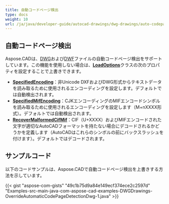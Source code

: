 ```yaml
---
title: 自動コードページ検出
type: docs
weight: 10
url: /ja/java/developer-guide/autocad-drawings/dwg-drawings/auto-codepage-detection/
---
```


## **自動コードページ検出**

Aspose.CADは、[DWG](https://docs.fileformat.com/cad/dwg/)および[DWF](https://docs.fileformat.com/cad/dwf/)ファイルの自動コードページ検出をサポートしています。この機能を使用しない場合は、[**LoadOptions**](https://reference.aspose.com/cad/java/com.aspose.cad/LoadOptions)クラスの次のプロパティを設定することで上書きできます。

- [**SpecifiedEncoding**](https://reference.aspose.com/cad/java/com.aspose.cad/LoadOptions#setSpecifiedEncoding-int-)：非Unicode DXFおよびDWG形式からテキストデータを読み取るために使用されるエンコーディングを設定します。デフォルトでは自動検出されます。
- [**SpecifiedMifEncoding**](https://reference.aspose.com/cad/java/com.aspose.cad/LoadOptions#setSpecifiedMifEncoding-int-)：CJKエンコーディングのMIFエンコードシンボルを読み取るために使用されるエンコーディングを設定します（M+nXXXX形式）。デフォルトでは自動検出されます。
- [**RecoverMalformedCifMif**](https://reference.aspose.com/cad/java/com.aspose.cad/LoadOptions#setRecoverMalformedCifMif-boolean-)：CIF（U+XXXX）およびMIFエンコードされた文字が適切なAutoCADフォーマットを持たない場合にデコードされるかどうかを定義します（AutoCADはこれらのシンボルの前にバックスラッシュを付けます）。デフォルトではデコードされます。

## サンプルコード

以下のコードサンプルは、Aspose.CADで自動コードページ検出を上書きする方法を示しています。

{{< gist "aspose-com-gists" "49c1b75d9a84e149ecf374ece2c2597d" "Examples-src-main-java-com-aspose-cad-examples-DWGDrawings-OverrideAutomaticCodePageDetectionDwg-1.java" >}}
